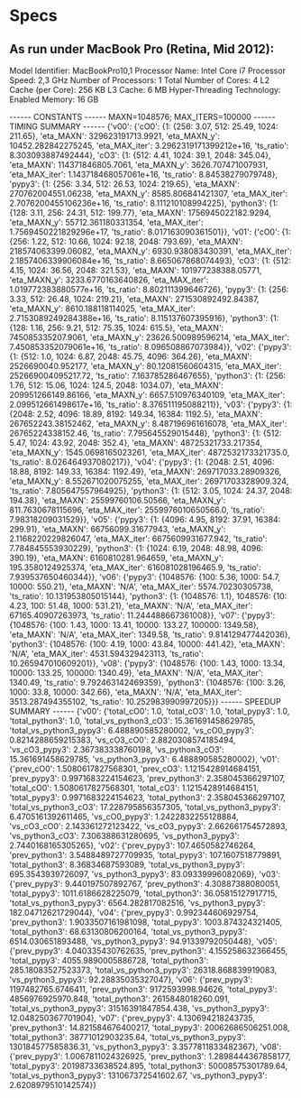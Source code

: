 # Specs
## As run under MacBook Pro (Retina, Mid 2012):

Model Identifier:   MacBookPro10,1
  Processor Name:   Intel Core i7
  Processor Speed:  2,3 GHz
  Number of Processors: 1
  Total Number of Cores:    4
  L2 Cache (per Core):  256 KB
  L3 Cache: 6 MB
  Hyper-Threading Technology:   Enabled
  Memory:   16 GB

 ------ CONSTANTS ------
MAXN=1048576; MAX_ITERS=100000
 ------ TIMING SUMMARY ------
{'v00': {'cO0': {1: {256: 3.07, 512: 25.49, 1024: 211.65},
                 'eta_MAXN': 329623191713.9921,
                 'eta_MAXN_y': 10452.282842275245,
                 'eta_MAX_iter': 3.2962319171399212e+16,
                 'ts_ratio': 8.303093887492444},
         'cO3': {1: {512: 4.41, 1024: 39.1, 2048: 345.04},
                 'eta_MAXN': 114371846805.7061,
                 'eta_MAXN_y': 3626.707471007931,
                 'eta_MAX_iter': 1.143718468057061e+16,
                 'ts_ratio': 8.84538279079748},
         'pypy3': {1: {256: 3.34, 512: 26.53, 1024: 219.65},
                   'eta_MAXN': 270762004551.06238,
                   'eta_MAXN_y': 8585.806841421307,
                   'eta_MAX_iter': 2.7076200455106236e+16,
                   'ts_ratio': 8.111210108994225},
         'python3': {1: {128: 3.11, 256: 24.31, 512: 199.77},
                     'eta_MAXN': 1756945022182.9294,
                     'eta_MAXN_y': 55712.361180331354,
                     'eta_MAX_iter': 1.7569450221829296e+17,
                     'ts_ratio': 8.017163090361501}},
 'v01': {'cO0': {1: {256: 1.22, 512: 10.66, 1024: 92.18, 2048: 793.69},
                 'eta_MAXN': 218574063399.06082,
                 'eta_MAXN_y': 6930.938083430391,
                 'eta_MAX_iter': 2.1857406339906084e+16,
                 'ts_ratio': 8.665067868074493},
         'cO3': {1: {512: 4.15, 1024: 36.56, 2048: 321.53},
                 'eta_MAXN': 101977238388.05771,
                 'eta_MAXN_y': 3233.6770163640826,
                 'eta_MAX_iter': 1.019772383880577e+16,
                 'ts_ratio': 8.802111399646726},
         'pypy3': {1: {256: 3.33, 512: 26.48, 1024: 219.21},
                   'eta_MAXN': 271530892492.84387,
                   'eta_MAXN_y': 8610.188118114025,
                   'eta_MAX_iter': 2.7153089249284388e+16,
                   'ts_ratio': 8.115137607395916},
         'python3': {1: {128: 1.16, 256: 9.21, 512: 75.35, 1024: 615.5},
                     'eta_MAXN': 745085335207.9061,
                     'eta_MAXN_y': 23626.500989596214,
                     'eta_MAX_iter': 7.450853352079061e+16,
                     'ts_ratio': 8.096508867073984}},
 'v02': {'pypy3': {1: {512: 1.0, 1024: 6.87, 2048: 45.75, 4096: 364.26},
                   'eta_MAXN': 2526690040.952177,
                   'eta_MAXN_y': 80.12081560604315,
                   'eta_MAX_iter': 252669004095217.72,
                   'ts_ratio': 7.163785286467655},
         'python3': {1: {256: 1.76, 512: 15.06, 1024: 124.5, 2048: 1034.07},
                     'eta_MAXN': 209951266149.86166,
                     'eta_MAXN_y': 6657.510976340109,
                     'eta_MAX_iter': 2.099512661498617e+16,
                     'ts_ratio': 8.376511195088211}},
 'v03': {'pypy3': {1: {2048: 2.52, 4096: 18.89, 8192: 149.34, 16384: 1192.5},
                   'eta_MAXN': 267652243.38152462,
                   'eta_MAXN_y': 8.487196961616078,
                   'eta_MAX_iter': 26765224338152.46,
                   'ts_ratio': 7.795645529015448},
         'python3': {1: {512: 5.47, 1024: 43.92, 2048: 352.4},
                     'eta_MAXN': 48725321733.217354,
                     'eta_MAXN_y': 1545.0698165023261,
                     'eta_MAX_iter': 4872532173321735.0,
                     'ts_ratio': 8.026464937080217}},
 'v04': {'pypy3': {1: {2048: 2.51, 4096: 18.88, 8192: 149.33, 16384: 1192.49},
                   'eta_MAXN': 269717033.28909326,
                   'eta_MAXN_y': 8.552671020075255,
                   'eta_MAX_iter': 26971703328909.324,
                   'ts_ratio': 7.805647557964925},
         'python3': {1: {512: 3.05, 1024: 24.37, 2048: 194.38},
                     'eta_MAXN': 25599760106.50566,
                     'eta_MAXN_y': 811.7630678115696,
                     'eta_MAX_iter': 2559976010650566.0,
                     'ts_ratio': 7.98318209031529}},
 'v05': {'pypy3': {1: {4096: 4.95, 8192: 37.91, 16384: 299.91},
                   'eta_MAXN': 66756099.31677943,
                   'eta_MAXN_y': 2.1168220229826047,
                   'eta_MAX_iter': 6675609931677.942,
                   'ts_ratio': 7.784845553930229},
         'python3': {1: {1024: 6.19, 2048: 48.98, 4096: 390.19},
                     'eta_MAXN': 6160810281.964659,
                     'eta_MAXN_y': 195.3580124925374,
                     'eta_MAX_iter': 616081028196465.9,
                     'ts_ratio': 7.939537650460344}},
 'v06': {'pypy3': {1048576: {100: 5.36, 1000: 54.7, 10000: 550.21},
                   'eta_MAXN': 'N/A',
                   'eta_MAX_iter': 5574.70230305738,
                   'ts_ratio': 10.131953805015144},
         'python3': {1: {1048576: 1.1},
                     1048576: {10: 4.23, 100: 51.48, 1000: 531.21},
                     'eta_MAXN': 'N/A',
                     'eta_MAX_iter': 67165.40907263973,
                     'ts_ratio': 11.244488667361008}},
 'v07': {'pypy3': {1048576: {100: 1.43,
                             1000: 13.41,
                             10000: 133.27,
                             100000: 1349.58},
                   'eta_MAXN': 'N/A',
                   'eta_MAX_iter': 1349.58,
                   'ts_ratio': 9.814129477442036},
         'python3': {1048576: {100: 4.19, 1000: 43.84, 10000: 441.42},
                     'eta_MAXN': 'N/A',
                     'eta_MAX_iter': 4531.594329423113,
                     'ts_ratio': 10.265947010609201}},
 'v08': {'pypy3': {1048576: {100: 1.43,
                             1000: 13.34,
                             10000: 133.25,
                             100000: 1340.49},
                   'eta_MAXN': 'N/A',
                   'eta_MAX_iter': 1340.49,
                   'ts_ratio': 9.792463142469359},
         'python3': {1048576: {100: 3.26, 1000: 33.8, 10000: 342.66},
                     'eta_MAXN': 'N/A',
                     'eta_MAX_iter': 3513.287494355102,
                     'ts_ratio': 10.252983990997205}}}
 ------ SPEEDUP SUMMARY ------
{'v00': {'total_cO0': 1.0,
         'total_cO3': 1.0,
         'total_pypy3': 1.0,
         'total_python3': 1.0,
         'total_vs_python3_cO3': 15.361691458629785,
         'total_vs_python3_pypy3': 6.488890585280002,
         'vs_cO0_pypy3': 0.8214288659215383,
         'vs_cO3_cO0': 2.8820308574185494,
         'vs_cO3_pypy3': 2.367383338760198,
         'vs_python3_cO3': 15.361691458629785,
         'vs_python3_pypy3': 6.488890585280002},
 'v01': {'prev_cO0': 1.5080617827568301,
         'prev_cO3': 1.1215428914684151,
         'prev_pypy3': 0.9971683224154623,
         'prev_python3': 2.358045366297107,
         'total_cO0': 1.5080617827568301,
         'total_cO3': 1.1215428914684151,
         'total_pypy3': 0.9971683224154623,
         'total_python3': 2.358045366297107,
         'total_vs_python3_cO3': 17.228795856357305,
         'total_vs_python3_pypy3': 6.4705161392611465,
         'vs_cO0_pypy3': 1.2422832255128884,
         'vs_cO3_cO0': 2.143361272123422,
         'vs_cO3_pypy3': 2.662661754572893,
         'vs_python3_cO3': 7.306388631280695,
         'vs_python3_pypy3': 2.7440168165305265},
 'v02': {'prev_pypy3': 107.4650582746264,
         'prev_python3': 3.5488489727709935,
         'total_pypy3': 107.1607518779891,
         'total_python3': 8.36834687593089,
         'total_vs_python3_pypy3': 695.3543939726097,
         'vs_python3_pypy3': 83.09339996082069},
 'v03': {'prev_pypy3': 9.440197507892767,
         'prev_python3': 4.30887388080051,
         'total_pypy3': 1011.6186628225079,
         'total_python3': 36.05815127917715,
         'total_vs_python3_pypy3': 6564.282817082516,
         'vs_python3_pypy3': 182.04712621729044},
 'v04': {'prev_pypy3': 0.992344606929754,
         'prev_python3': 1.9033507161981098,
         'total_pypy3': 1003.874324321405,
         'total_python3': 68.63130806200164,
         'total_vs_python3_pypy3': 6514.030651893488,
         'vs_python3_pypy3': 94.91339792050448},
 'v05': {'prev_pypy3': 4.040335430762635,
         'prev_python3': 4.155258632366455,
         'total_pypy3': 4055.9890005886728,
         'total_python3': 285.18083527523373,
         'total_vs_python3_pypy3': 26318.868839919083,
         'vs_python3_pypy3': 92.28835035327047},
 'v06': {'prev_pypy3': 1197482765.6746411,
         'prev_python3': 9172593998.94626,
         'total_pypy3': 4856976925970.848,
         'total_python3': 2615848018260.091,
         'total_vs_python3_pypy3': 31516391847854.438,
         'vs_python3_pypy3': 12.048250367701904},
 'v07': {'prev_pypy3': 4.130694218243735,
         'prev_python3': 14.821584676400217,
         'total_pypy3': 20062686506251.008,
         'total_python3': 38771012903235.64,
         'total_vs_python3_pypy3': 130184577585836.31,
         'vs_python3_pypy3': 3.3577811833482367},
 'v08': {'prev_pypy3': 1.0067811024326925,
         'prev_python3': 1.2898444367858177,
         'total_pypy3': 20198733638524.895,
         'total_python3': 50008575301789.64,
         'total_vs_python3_pypy3': 131067372541602.67,
         'vs_python3_pypy3': 2.6208979510142574}}
